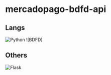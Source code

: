 # mercadopago-bdfd-api

## Langs
![Python](https://img.shields.io/badge/python-3670A0?style=for-the-badge&logo=python&logoColor=ffdd54) ![BDFD]

## Others
![Flask](https://img.shields.io/badge/flask-%23000.svg?style=for-the-badge&logo=python&logoColor=orange)